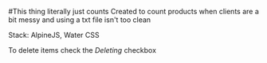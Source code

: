 #This thing literally just counts
Created to count products when clients are a bit messy and using a txt file isn't too clean

Stack: AlpineJS, Water CSS

To delete items check the *Deleting* checkbox

